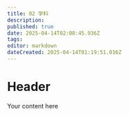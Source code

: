 ```yaml
---
title: 02 学科
description: 
published: true
date: 2025-04-14T02:08:45.936Z
tags: 
editor: markdown
dateCreated: 2025-04-14T01:19:51.016Z
---
```


# Header
Your content here